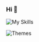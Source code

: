 ### Hi 👋  
![My Skills](https://skillicons.dev/icons?i=py,r,aws,gcp,docker,pytorch,tensorflow)

![Themes](https://img.shields.io/badge/Machine%20Learning-Data%20Science-yellowgreen)

<!--
**eeghor/eeghor** is a ✨ _special_ ✨ repository because its `README.md` (this file) appears on your GitHub profile.

Here are some ideas to get you started:

- 🔭 I’m currently working on ...
- 🌱 I’m currently learning ...
- 👯 I’m looking to collaborate on ...
- 🤔 I’m looking for help with ...
- 💬 Ask me about ...
- 📫 How to reach me: ...
- 😄 Pronouns: ...
- ⚡ Fun fact: ...
-->
